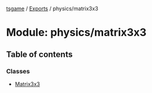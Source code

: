 [tsgame](../README.md) / [Exports](../modules.md) / physics/matrix3x3

# Module: physics/matrix3x3

## Table of contents

### Classes

- [Matrix3x3](../classes/physics_matrix3x3.Matrix3x3.md)
